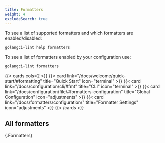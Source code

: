 ```yaml
---
title: Formatters
weight: 4
excludeSearch: true
---
```


To see a list of supported formatters and which formatters are enabled/disabled:

```bash
golangci-lint help formatters
```

To see a list of formatters enabled by your configuration use:

```bash
golangci-lint formatters
```

{{< cards cols=2 >}}
    {{< card link="/docs/welcome/quick-start/#formatting" title="Quick Start" icon="terminal" >}}
    {{< card link="/docs/configuration/cli/#fmt" title="CLI" icon="terminal" >}}
    {{< card link="/docs/configuration/file/#formatters-configuration" title="Global Configuration" icon="adjustments" >}}
    {{< card link="/docs/formatters/configuration/" title="Formatter Settings" icon="adjustments" >}}
{{< /cards >}}

## All formatters

{.Formatters}
